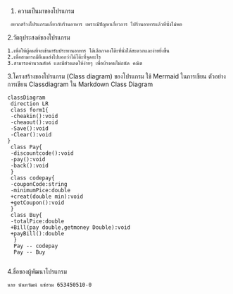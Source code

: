 1. ความเป็นมาของโปรแกรม
```
 อยากสร้างโปรแกรมเกี่ยวกับร้านอาหาร เพราะมีปัญหาเกี่ยวการ ไปร้านอาหารแล้วที่นั่งไม่พอ
```
2.วัตถุประสงค์ของโปรแกรม
 ```
 1.เพื่อให้ผู้คนที่จะเข้ามารับประทานอาหาร ได้เลือกจองโต๊ะที่นั่งได้สะดวกเเละง่ายยิ่งขึ้น
 2.เพื่อสามารถมีอีเมลส่งไปบอกว่าได้โต๊ะที่จุดอะไร
 3.สามารถคำนวณตังค์ เเละมีส่วนลดให้ง่ายๆ เพื่อบ้างคนไม่ถนัด คณิต 
 ```
3.โครงสร้างของโปรแกรม (Class diagram) ของโปรแกรม ใช้ Mermaid ในการเขียน ตัวอย่าง การเขียน Classdiagram ใน Markdown
 Class Diagram
 ```mermaid
classDiagram
  direction LR
  class form1{
  -cheakin():void
  -cheaout():void
  -Save():void
  -Clear():void
}
  class Pay{
  -discountcode():void
  -pay():void
  -back():void
  }
  class codepay{
  -couponCode:string
  -minimumPice:double
  +creat(double min):void
  +getCoupon():void
  }
  class Buy{
  -totalPice:double
  +Bill(pay double,getmoney Double):void
  +payBill():double
   }
   Pay -- codepay
   Pay -- Buy
   
  ```
 4.ชื่อของผู้พัฒนาโปรแกรม
  ```
 นาย นันทวัฒน์ แซ่ฮวม 653450510-0
  ```
